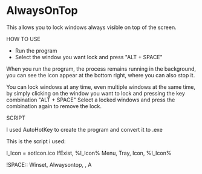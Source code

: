 # AlwaysOnTop

This allows you to lock windows always visible on top of the screen.

HOW TO USE

- Run the program
- Select the window you want lock and press "ALT + SPACE"

When you run the program, the process remains running in the background, you can see the icon appear at the bottom right, where you can also stop it.

You can lock windows at any time, even multiple windows at the same time, by simply clicking on the window you want to lock and pressing the key combination "ALT + SPACE"
Select a locked windows and press the combination again to remove the lock.

SCRIPT

I used AutoHotKey to create the program and convert it to .exe

This is the script i used:

I_Icon = aotIcon.ico
IfExist, %I_Icon%
  Menu, Tray, Icon, %I_Icon%

!SPACE::  Winset, Alwaysontop, , A
